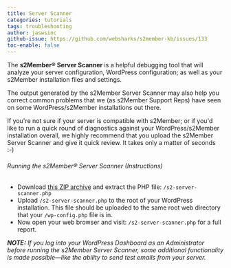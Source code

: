 ```yaml
---
title: Server Scanner
categories: tutorials
tags: troubleshooting
author: jaswsinc
github-issue: https://github.com/websharks/s2member-kb/issues/133
toc-enable: false
---
```


The **s2Member® Server Scanner** is a helpful debugging tool that will analyze your server configuration, WordPress configuration; as well as your s2Member installation files and settings.

The output generated by the s2Member Server Scanner may also help you correct common problems that we (as s2Member Support Reps) have seen on some WordPress/s2Member installations out there.

If you're not sure if your server is compatible with s2Member; or if you'd like to run a quick round of diagnostics against your WordPress/s2Member installation overall, we highly recommend that you upload the s2Member Server Scanner and give it quick review. It takes only a matter of seconds :-)

###### Running the s2Member® Server Scanner (Instructions)

-   Download [this ZIP archive](http://www.s2member.com/r/server-check-tool/) and extract the PHP file: `/s2-server-scanner.php`
-   Upload `/s2-server-scanner.php` to the root of your WordPress installation. This file should be uploaded to the same root web directory that your `/wp-config.php` file is in.
-   Now open your web browser and visit: `/s2-server-scanner.php` for a full report.

_**NOTE:** If you log into your WordPress Dashboard as an Administrator before running the s2Member Server Scanner, some additional functionality is made possible—like the ability to send test emails from your server._